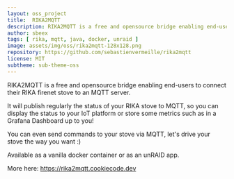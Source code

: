 ```yaml
---
layout: oss_project
title:  RIKA2MQTT
description: RIKA2MQTT is a free and opensource bridge enabling end-users to connect their RIKA firenet stove to an MQTT server.
author: sbeex
tags: [ rika, mqtt, java, docker, unraid ]
image: assets/img/oss/rika2mqtt-128x128.png
repository: https://github.com/sebastienvermeille/rika2mqtt
license: MIT
subtheme: sub-theme-oss
---
```


RIKA2MQTT is a free and opensource bridge enabling end-users to connect their RIKA firenet stove to an MQTT server.

It will publish regularly the status of your RIKA stove to MQTT, so you can display the status to your IoT platform or store some metrics such as in a Grafana Dashboard up to you!

You can even send commands to your stove via MQTT, let's drive your stove the way you want :)

Available as a vanilla docker container or as an unRAID app.

More here: https://rika2mqtt.cookiecode.dev